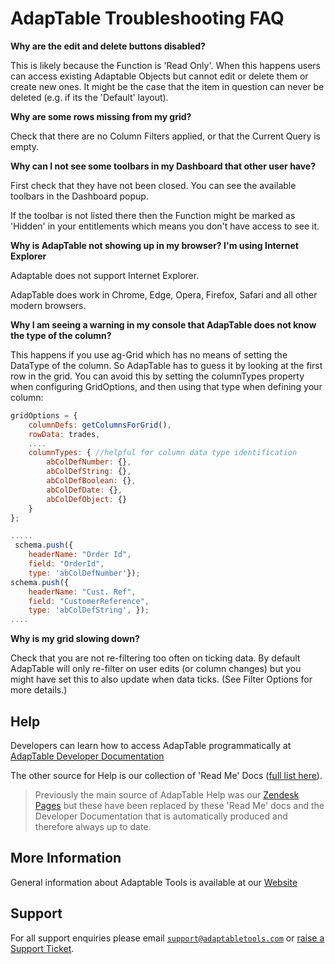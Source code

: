 # AdapTable Troubleshooting FAQ 

**Why are the edit and delete buttons disabled?**

This is likely because the Function is 'Read Only'.  When this happens users can access existing Adaptable Objects but cannot edit or delete them or create new ones.  It might be the case that the item in question can never be deleted (e.g. if its the 'Default' layout).

**Why are some rows missing from my grid?**

Check that there are no Column Filters applied, or that the Current Query is empty.  

**Why can I not see some toolbars in my Dashboard that other user have?**

First check that they have not been closed. You can see the available toolbars in the Dashboard popup.

If the toolbar is not listed there then the Function might be marked as 'Hidden' in your entitlements which means you don't have access to see it.

**Why is AdapTable not showing up in my browser? I'm using Internet Explorer**

Adaptable does not support Internet Explorer.

AdapTable does work in Chrome, Edge, Opera, Firefox, Safari and all other modern browsers.

**Why I am seeing a warning in my console that AdapTable does not know the type of the column?**

This happens if you use ag-Grid which has no means of setting the DataType of the column. So AdapTable has to guess it by looking at the first row in the grid. You can avoid this by setting the columnTypes property when configuring GridOptions, and then using that type when defining your column:

```jsx
gridOptions = {    
    columnDefs: getColumnsForGrid(),
    rowData: trades,
    ....
    columnTypes: { //helpful for column data type identification
        abColDefNumber: {},
        abColDefString: {},
        abColDefBoolean: {},
        abColDefDate: {},
        abColDefObject: {}
    }
}; 

.....
 schema.push({ 
    headerName: "Order Id",
    field: "OrderId",
    type: 'abColDefNumber'});
schema.push({ 
    headerName: "Cust. Ref",
    field: "CustomerReference",
    type: 'abColDefString', });
....

```

**Why is my grid slowing down?**

Check that you are not re-filtering too often on ticking data. By default AdapTable will only re-filter on user edits (or column changes) but you might have set this to also update when data ticks. (See Filter Options for more details.)


## Help

Developers can learn how to access AdapTable programmatically at [AdapTable Developer Documentation](https://api.adaptabletools.com) 

The other source for Help is our collection of 'Read Me' Docs ([full list here](https://github.com/AdaptableTools/adaptable/blob/master/packages/adaptable/readme/readme-list.md)).

> Previously the main source of AdapTable Help was our [Zendesk Pages](https://adaptabletools.zendesk.com/hc/en-us/articles/360007083017-Help-) but these have been replaced by these 'Read Me' docs and the Developer Documentation that is automatically produced and therefore always up to date.

## More Information

General information about Adaptable Tools is available at our [Website](http://www.adaptabletools.com) 

## Support

For all support enquiries please email [`support@adaptabletools.com`](mailto:support@adaptabletools.com) or [raise a Support Ticket](https://adaptabletools.zendesk.com/hc/en-us/requests/new).
